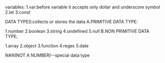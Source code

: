 variables:
1.var:before variable it accepts only dollar and underscore symbol
2.let
3.const



DATA TYPES:collects or stores the data
A.PRIMITIVE DATA TYPE:

1.number
2.boolean
3.string
4.undefined
5.null
B.NON PRIMITIVE DATA TYPE;

1.array
2.object
3.function
4.regex
5.date

NAN(NOT A NUMBER)--special data type

















































































































































































         
